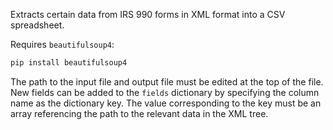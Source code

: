Extracts certain data from IRS 990 forms in XML format into a CSV spreadsheet.

Requires `beautifulsoup4`:
```sh
pip install beautifulsoup4
```

The path to the input file and output file must be edited at the top of the
file. New fields can be added to the `fields` dictionary by specifying the
column name as the dictionary key. The value corresponding to the key must be
an array referencing the path to the relevant data in the XML tree.